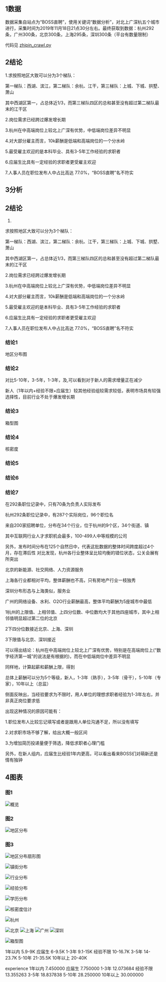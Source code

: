 ## 1数据
数据采集自站点为“BOSS直聘”，使用关键词“数据分析”，对北上广深杭五个城市进行，采集时间为2019年11月18日21点30分左右。最终获取到数据：杭州292条，广州300条，北京300条，上海295条，深圳300条（平台有数量限制）

 代码见 [zhipin_crawl.py]()

## 2结论
1.求按照地区大致可以分为3个梯队：

第一梯队：西湖、滨江，第二梯队：余杭、江干，第三梯队：上城、下城、拱墅、萧山

其中西湖区第一，占总体近1/3，而第三梯队四区的总和甚至没有超过第二梯队最末的江干区

2.岗位需求已经跨过爆发增长期

3.杭州在中高端岗位上较北上广深有优势，中低端岗位差异不明显

4.对大部分雇主而言，10k薪酬是低端和高端岗位的一个分水岭

5.最受雇主欢迎的是本科毕业、具有3-5年工作经验的求职者

6.应届生比具有一定经验的求职者更受雇主欢迎

7.人事人员在职位发布人中占比高达 77.0%，“BOSS直聘”名不符实

## 3分析
## 2结论
1.

求按照地区大致可以分为3个梯队：

第一梯队：西湖、滨江，第二梯队：余杭、江干，第三梯队：上城、下城、拱墅、萧山

其中西湖区第一，占总体近1/3，而第三梯队四区的总和甚至没有超过第二梯队最末的江干区

2.岗位需求已经跨过爆发增长期

3.杭州在中高端岗位上较北上广深有优势，中低端岗位差异不明显

4.对大部分雇主而言，10k薪酬是低端和高端岗位的一个分水岭

5.最受雇主欢迎的是本科毕业、具有3-5年工作经验的求职者

6.应届生比具有一定经验的求职者更受雇主欢迎

7.人事人员在职位发布人中占比高达 77.0%，“BOSS直聘”名不符实



### 结论1
地区分布图

### 结论2
对比5-10年，3-5年，1-3年，及,可以看到对于新人的需求增量正在减少

新人（1年以内+经验不限+应届生）较其他经验组较需求较低，表明市场具有较强选择性，目前行业不处于爆发增长期

### 结论3
箱型图

### 结论4
核密度

### 结论5

### 结论6

### 结论7


在292条职位记录中，只有70条为负责人实际发布

杭州292条职位记录中，有287个实际岗位，96个职位名

来自200家招聘单位，分布在34个行业，位于杭州的9个区，34个街道、镇

其中互联网行业人才求职机会最多，100-499人中等规模的公司

另外，发布时间分布在125个自然日中，代表这批数据的整体时间跨度超过4个月，存在滞后性
对比发现，杭州各行业整体呈比较均衡的错位状态，公关会展有所突出

北京的新能源、社交网络、人力资源服务

上海各行业都相对平均，整体薪酬也不高，只有房地产行业一枝独秀

深圳分布形态与上海类似，服务业

广州的网络设备、水利、O2O行业薪酬最高，整体平均薪酬为5座城市中最低

1杭州的上限值、上相邻值、上四分位数、中位数均大于其他四座城市，其中上相邻值明显超过第二位的北京

2下四分位数接近北京、上海、深圳

3下限值与北京、深圳接近

可以得出结论：杭州在中高端岗位上较北上广深有优势，特别是在高端岗位上(“数字经济第一城”的说法是有根据的)，而在中低端岗位中差异不明显

同样地，计算起薪和薪酬上限，得到

总体上薪酬可以分为5个等级，新人，1-3年（熟手），3-5年（骨干），5-10年（专家），10年以上（总监）

侧面反映出，当经验要求为不限时，用人单位的理想求职者经验为1-3年左右，并非真正岗位要求低

出现这种情况的原因可能有：

1.职位发布人比较忘记填写或者是跟用人单位沟通不足，所以没有填写

2.对求职市场不够了解，给出大概一般区间

3.为增加简历投递量便于筛选，降低求职者心理门槛

另外，在新人组内，应届生比经验1年内更高，可以看出看来BOSS们对萌新还是情有独钟


## 4图表
### 图1
![概览](https://github.com/heinz-lxy/data-analysis/blob/master/2.BOSS%E7%9B%B4%E8%81%98%E6%95%B0%E6%8D%AE%E5%88%86%E6%9E%90/images/38420.jpg?raw=true)

### 图2
![地区分布](https://github.com/heinz-lxy/data-analysis/blob/master/2.BOSS%E7%9B%B4%E8%81%98%E6%95%B0%E6%8D%AE%E5%88%86%E6%9E%90/images/53935.jpg?raw=true)

### 图3
![地区分布扇形图](https://github.com/heinz-lxy/data-analysis/blob/master/2.BOSS%E7%9B%B4%E8%81%98%E6%95%B0%E6%8D%AE%E5%88%86%E6%9E%90/images/52923.jpg?raw=true)

![镇街分布](https://github.com/heinz-lxy/data-analysis/blob/master/2.BOSS%E7%9B%B4%E8%81%98%E6%95%B0%E6%8D%AE%E5%88%86%E6%9E%90/images/44195.jpg?raw=true)

![行业分布](https://github.com/heinz-lxy/data-analysis/blob/master/2.BOSS%E7%9B%B4%E8%81%98%E6%95%B0%E6%8D%AE%E5%88%86%E6%9E%90/images/59062.jpg?raw=true)

![经验分布](https://github.com/heinz-lxy/data-analysis/blob/master/2.BOSS%E7%9B%B4%E8%81%98%E6%95%B0%E6%8D%AE%E5%88%86%E6%9E%90/images/28365.jpg?raw=true)

![学历分布](https://github.com/heinz-lxy/data-analysis/blob/master/2.BOSS%E7%9B%B4%E8%81%98%E6%95%B0%E6%8D%AE%E5%88%86%E6%9E%90/images/91528.jpg?raw=true)

![核密度估计](https://github.com/heinz-lxy/data-analysis/blob/master/2.BOSS%E7%9B%B4%E8%81%98%E6%95%B0%E6%8D%AE%E5%88%86%E6%9E%90/images/58186.jpg?raw=true)

![杭州](https://github.com/heinz-lxy/data-analysis/blob/master/2.BOSS%E7%9B%B4%E8%81%98%E6%95%B0%E6%8D%AE%E5%88%86%E6%9E%90/images/99917.jpg?raw=true)

![北京](https://github.com/heinz-lxy/data-analysis/blob/master/2.BOSS%E7%9B%B4%E8%81%98%E6%95%B0%E6%8D%AE%E5%88%86%E6%9E%90/images/99789.jpg?raw=true)
![上海](https://github.com/heinz-lxy/data-analysis/blob/master/2.BOSS%E7%9B%B4%E8%81%98%E6%95%B0%E6%8D%AE%E5%88%86%E6%9E%90/images/21542.jpg?raw=true)
![广州](https://github.com/heinz-lxy/data-analysis/blob/master/2.BOSS%E7%9B%B4%E8%81%98%E6%95%B0%E6%8D%AE%E5%88%86%E6%9E%90/images/14264.jpg?raw=true)
![深圳](https://github.com/heinz-lxy/data-analysis/blob/master/2.BOSS%E7%9B%B4%E8%81%98%E6%95%B0%E6%8D%AE%E5%88%86%E6%9E%90/images/42039.jpg?raw=true)

![箱型图](https://github.com/heinz-lxy/data-analysis/blob/master/2.BOSS%E7%9B%B4%E8%81%98%E6%95%B0%E6%8D%AE%E5%88%86%E6%9E%90/images/93821.jpg?raw=true)


  1年以内      5.9-9K
    应届生       6-9.5K
    1-3年     9.1-15K
    经验不限     10-16.7K
    3-5年     14-23.7K
    5-10年    21-35.5K
    10年以上    20-40K

   experience
    1年以内      7.450000
    应届生       7.750000
    1-3年     12.073684
    经验不限     13.355263
    3-5年     18.837838
    5-10年    28.250000
    10年以上    30.000000


